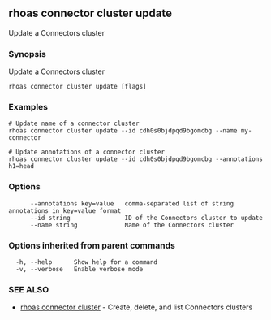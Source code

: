 ## rhoas connector cluster update

Update a Connectors cluster

### Synopsis

Update a Connectors cluster

```
rhoas connector cluster update [flags]
```

### Examples

```
# Update name of a connector cluster
rhoas connector cluster update --id cdh0s0bjdpqd9bgomcbg --name my-connector

# Update annotations of a connector cluster
rhoas connector cluster update --id cdh0s0bjdpqd9bgomcbg --annotations h1=head

```

### Options

```
      --annotations key=value   comma-separated list of string annotations in key=value format
      --id string               ID of the Connectors cluster to update
      --name string             Name of the Connectors cluster
```

### Options inherited from parent commands

```
  -h, --help      Show help for a command
  -v, --verbose   Enable verbose mode
```

### SEE ALSO

* [rhoas connector cluster](rhoas_connector_cluster.md)	 - Create, delete, and list Connectors clusters

